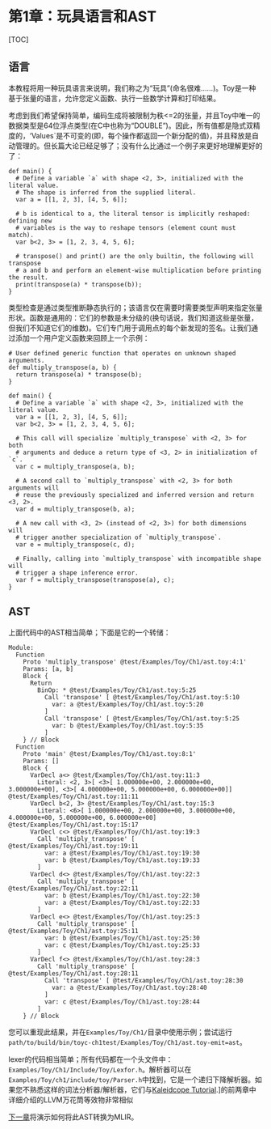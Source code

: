 # 第1章：玩具语言和AST

[TOC]

## 语言

本教程将用一种玩具语言来说明，我们称之为“玩具”(命名很难……)。Toy是一种基于张量的语言，允许您定义函数、执行一些数学计算和打印结果。

考虑到我们希望保持简单，编码生成将被限制为秩<=2的张量，并且Toy中唯一的数据类型是64位浮点类型(在C中也称为“DOUBLE”)。因此，所有值都是隐式双精度的，‘Values`是不可变的(即，每个操作都返回一个新分配的值)，并且释放是自动管理的。但长篇大论已经足够了；没有什么比通过一个例子来更好地理解更好的了：

```toy
def main() {
  # Define a variable `a` with shape <2, 3>, initialized with the literal value.
  # The shape is inferred from the supplied literal.
  var a = [[1, 2, 3], [4, 5, 6]];

  # b is identical to a, the literal tensor is implicitly reshaped: defining new
  # variables is the way to reshape tensors (element count must match).
  var b<2, 3> = [1, 2, 3, 4, 5, 6];

  # transpose() and print() are the only builtin, the following will transpose
  # a and b and perform an element-wise multiplication before printing the result.
  print(transpose(a) * transpose(b));
}
```

类型检查是通过类型推断静态执行的；该语言仅在需要时需要类型声明来指定张量形状。函数是通用的：它们的参数是未分级的(换句话说，我们知道这些是张量，但我们不知道它们的维数)。它们专门用于调用点的每个新发现的签名。让我们通过添加一个用户定义函数来回顾上一个示例：

```toy
# User defined generic function that operates on unknown shaped arguments.
def multiply_transpose(a, b) {
  return transpose(a) * transpose(b);
}

def main() {
  # Define a variable `a` with shape <2, 3>, initialized with the literal value.
  var a = [[1, 2, 3], [4, 5, 6]];
  var b<2, 3> = [1, 2, 3, 4, 5, 6];

  # This call will specialize `multiply_transpose` with <2, 3> for both
  # arguments and deduce a return type of <3, 2> in initialization of `c`.
  var c = multiply_transpose(a, b);

  # A second call to `multiply_transpose` with <2, 3> for both arguments will
  # reuse the previously specialized and inferred version and return <3, 2>.
  var d = multiply_transpose(b, a);

  # A new call with <3, 2> (instead of <2, 3>) for both dimensions will
  # trigger another specialization of `multiply_transpose`.
  var e = multiply_transpose(c, d);

  # Finally, calling into `multiply_transpose` with incompatible shape will
  # trigger a shape inference error.
  var f = multiply_transpose(transpose(a), c);
}
```

## AST

上面代码中的AST相当简单；下面是它的一个转储：

```
Module:
  Function 
    Proto 'multiply_transpose' @test/Examples/Toy/Ch1/ast.toy:4:1'
    Params: [a, b]
    Block {
      Return
        BinOp: * @test/Examples/Toy/Ch1/ast.toy:5:25
          Call 'transpose' [ @test/Examples/Toy/Ch1/ast.toy:5:10
            var: a @test/Examples/Toy/Ch1/ast.toy:5:20
          ]
          Call 'transpose' [ @test/Examples/Toy/Ch1/ast.toy:5:25
            var: b @test/Examples/Toy/Ch1/ast.toy:5:35
          ]
    } // Block
  Function 
    Proto 'main' @test/Examples/Toy/Ch1/ast.toy:8:1'
    Params: []
    Block {
      VarDecl a<> @test/Examples/Toy/Ch1/ast.toy:11:3
        Literal: <2, 3>[ <3>[ 1.000000e+00, 2.000000e+00, 3.000000e+00], <3>[ 4.000000e+00, 5.000000e+00, 6.000000e+00]] @test/Examples/Toy/Ch1/ast.toy:11:11
      VarDecl b<2, 3> @test/Examples/Toy/Ch1/ast.toy:15:3
        Literal: <6>[ 1.000000e+00, 2.000000e+00, 3.000000e+00, 4.000000e+00, 5.000000e+00, 6.000000e+00] @test/Examples/Toy/Ch1/ast.toy:15:17
      VarDecl c<> @test/Examples/Toy/Ch1/ast.toy:19:3
        Call 'multiply_transpose' [ @test/Examples/Toy/Ch1/ast.toy:19:11
          var: a @test/Examples/Toy/Ch1/ast.toy:19:30
          var: b @test/Examples/Toy/Ch1/ast.toy:19:33
        ]
      VarDecl d<> @test/Examples/Toy/Ch1/ast.toy:22:3
        Call 'multiply_transpose' [ @test/Examples/Toy/Ch1/ast.toy:22:11
          var: b @test/Examples/Toy/Ch1/ast.toy:22:30
          var: a @test/Examples/Toy/Ch1/ast.toy:22:33
        ]
      VarDecl e<> @test/Examples/Toy/Ch1/ast.toy:25:3
        Call 'multiply_transpose' [ @test/Examples/Toy/Ch1/ast.toy:25:11
          var: b @test/Examples/Toy/Ch1/ast.toy:25:30
          var: c @test/Examples/Toy/Ch1/ast.toy:25:33
        ]
      VarDecl f<> @test/Examples/Toy/Ch1/ast.toy:28:3
        Call 'multiply_transpose' [ @test/Examples/Toy/Ch1/ast.toy:28:11
          Call 'transpose' [ @test/Examples/Toy/Ch1/ast.toy:28:30
            var: a @test/Examples/Toy/Ch1/ast.toy:28:40
          ]
          var: c @test/Examples/Toy/Ch1/ast.toy:28:44
        ]
    } // Block
```

您可以重现此结果，并在`Examples/Toy/Ch1/`目录中使用示例；尝试运行`path/to/build/bin/toyc-ch1test/Examples/Toy/Ch1/ast.toy-emit=ast`。

lexer的代码相当简单；所有代码都在一个头文件中：`Examples/Toy/Ch1/Include/Toy/Lexfor.h`。解析器可以在`Examples/Toy/ch1/include/toy/Parser.h`中找到，它是一个递归下降解析器。如果您不熟悉这样的词法分析器/解析器，它们与[Kaleidcope Tutorial](https://llvm.org/docs/tutorial/MyFirstLanguageFrontend/LangImpl02.html).]的前两章中详细介绍的LLVM万花筒等效物非常相似

[下一章](CH-2.md)将演示如何将此AST转换为MLIR。
